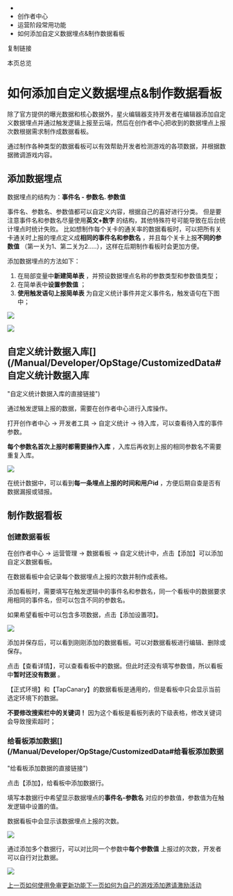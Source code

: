   * [](/)
  * 创作者中心
  * 运营阶段常用功能
  * 如何添加自定义数据埋点&制作数据看板

复制链接

本页总览

# 如何添加自定义数据埋点&制作数据看板

除了官方提供的曝光数据和核心数据外，星火编辑器支持开发者在编辑器添加自定义数据埋点并通过触发逻辑上报至云端，然后在创作者中心把收到的数据埋点上报次数根据需求制作成数据看板。

通过制作各种类型的数据看板可以有效帮助开发者检测游戏的各项数据，并根据数据微调游戏内容。

## 添加数据埋点[​](/Manual/Developer/OpStage/CustomizedData#添加数据埋点 "添加数据埋点的直接链接")

数据埋点的结构为：**事件名 - 参数名. 参数值**

事件名、参数名、参数值都可以自定义内容，根据自己的喜好进行分类。 但是要注意事件名和参数名尽量使用**英文+数字**
的结构，其他特殊符号可能导致在后台统计埋点时统计失败。
比如想制作每个关卡的通关率的数据看板时，可以把所有关卡通关时上报的埋点定义成**相同的事件名和参数名** ，并且每个关卡上报**不同的参数值**
（第一关为1、第二关为2.....），这样在后期制作看板时会更加方便。

添加数据埋点的方法如下：

  1. 在局部变量中**新建简单表** ，并预设数据埋点名称的参数类型和参数值类型；
  2. 在简单表中**设置参数值** ；
  3. **使用触发语句上报简单表** 为自定义统计事件并定义事件名，触发语句在下图中；

![](/assets/images/埋点触发语句-0e755495f21eb5764aa22c3e5a45f514.png)

![](/assets/images/埋点触发逻辑-c9070f3f4e77f56363dde7880f8b25ba.png)

## 自定义统计数据入库[​](/Manual/Developer/OpStage/CustomizedData#自定义统计数据入库
"自定义统计数据入库的直接链接")

通过触发逻辑上报的数据，需要在创作者中心进行入库操作。

打开创作者中心 → 开发者工具 → 自定义统计 → 待入库，可以查看待入库的事件参数。

**每个参数名首次上报时都需要操作入库** ，入库后再收到上报的相同参数名不需要重复入库。

![](/assets/images/创建事件并入库-87dd1c04d13502b35258e2fe8ecefc10.png)

在统计数据中，可以看到**每一条埋点上报的时间和用户id** ，方便后期自查是否有数据漏报或错报。

## 制作数据看板[​](/Manual/Developer/OpStage/CustomizedData#制作数据看板 "制作数据看板的直接链接")

### 创建数据看板[​](/Manual/Developer/OpStage/CustomizedData#创建数据看板 "创建数据看板的直接链接")

在创作者中心 → 运营管理 → 数据看板 → 自定义统计中，点击【添加】可以添加自定义数据看板。

在数据看板中会记录每个数据埋点上报的次数并制作成表格。

添加看板时，需要填写在触发逻辑中的事件名和参数名，同一个看板中的数据要求用相同的事件名，但可以包含不同的参数名。

如果希望看板中可以包含多项数据，点击【添加设置项】。

![](/assets/images/添加数据看板-9060bdf18c9b640bcb5a08e677678fe4.png)

添加并保存后，可以看到刚刚添加的数据看板。可以对数据看板进行编辑、删除或保存。

点击【查看详情】，可以查看看板中的数据。但此时还没有填写参数值，所以看板中**暂时还没有数据** 。

【正式环境】和【TapCanary】的数据看板是通用的，但是看板中只会显示当前选定环境下的数据。

**不要修改搜索栏中的关键词！** 因为这个看板是看板列表的下级表格，修改关键词会导致搜索超时；

### 给看板添加数据[​](/Manual/Developer/OpStage/CustomizedData#给看板添加数据
"给看板添加数据的直接链接")

点击【添加】，给看板中添加数据行。

填写本数据行中希望显示数据埋点的**事件名-参数名** 对应的参数值，参数值为在触发逻辑中设置的值。

数据看板中会显示该数据埋点上报的次数。

![](/assets/images/添加数据行-95db825ce0dbd3be111b363c941fda09.png)

通过添加多个数据行，可以对比同一个参数中**每个参数值** 上报过的次数，开发者可以自行对比数据。

![](/assets/images/数据看板-be31af081e715ed10668a9bbe5023327.png)

[上一页如何使用免审更新功能](/Manual/Developer/OpStage/QuickReview)[下一页如何为自己的游戏添加邀请激励活动](/Manual/Developer/OpStage/InvitationSystem)


